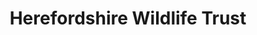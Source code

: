 ---
title: "Herefordshire Wildlife Trust"
url: /ledbury/herefordshire-wildlife-trust/
shop: Gebrauchtwaren
---